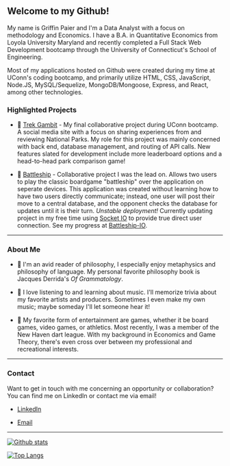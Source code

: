 ## Welcome to my Github!

My name is Griffin Paier and I'm a Data Analyst with a focus on methodology and Economics. I have a B.A. in Quantitative Economics from Loyola University Maryland and recently completed a Full Stack Web Development bootcamp through the University of Connecticut's School of Engineering.

Most of my applications hosted on Github were created during my time at UConn's coding bootcamp, and primarily utilize HTML, CSS, JavaScript, Node.JS, MySQL/Sequelize, MongoDB/Mongoose, Express, and React, among other technologies.

### Highlighted Projects

- :sunrise_over_mountains: [Trek Gambit](https://github.com/gmpaier/Trek-Gambit) - My final collaborative project during UConn bootcamp. A social media site with a focus on sharing experiences from and reviewing National Parks. My role for this project was mainly concerned with back end, database management, and routing of API calls. New features slated for development include more leaderboard options and a head-to-head park comparison game!

- :ship: [Battleship](https://github.com/gmpaier/Battleship) - Collaborative project I was the lead on. Allows two users to play the classic boardgame "battleship" over the application on seperate devices. This application was created without learning how to have two users directly communicate; instead, one user will post their move to a central database, and the opponent checks the database for updates until it is their turn. *Unstable deployment!* Currently updating project in my free time using [Socket IO](https://www.npmjs.com/package/socket.io) to provide true direct user connection. See my progress at [Battleship-IO](https://github.com/gmpaier/battleship-io).

___

### About Me

- :closed_book: I'm an avid reader of philosophy, I especially enjoy metaphysics and philosophy of language. My personal favorite philosophy book is Jacques Derrida's *Of Grammatology*.

- :guitar: I love listening to and learning about music. I'll memorize trivia about my favorite artists and producers. Sometimes I even make my own music; maybe someday I'll let someone hear it!

- :dart: My favorite form of entertainment are games, whether it be board games, video games, or athletics. Most recently, I was a member of the New Haven dart league. With my background in Economics and Game Theory, there's even cross over between my professional and recreational interests.

___

### Contact

Want to get in touch with me concerning an opportunity or collaboration? You can find me on LinkedIn or contact me via email!

- [LinkedIn](https://www.linkedin.com/in/griffin-paier-8756551bb/)

- [Email](mailto:gmpaier@loyola.edu)

___

[![Github stats](https://github-readme-stats.vercel.app/api?username=gmpaier&hide_rank=true&hide=stars&hide_title=true&theme=nightowl&show_icons=true)](https://github.com/anuraghazra/github-readme-stats)

[![Top Langs](https://github-readme-stats.vercel.app/api/top-langs/?username=gmpaier&layout=compact&theme=nightowl)](https://github.com/anuraghazra/github-readme-stats)